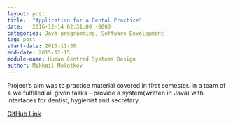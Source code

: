 ```yaml
---
layout: post
title:  "Application for a Dental Practice"
date:   2016-12-14 02:31:00 -0000
categories: Java programming, Software Development
tag: post
start-date: 2015-11-30
end-date: 2015-12-15
module-name: Human Centred Systems Design
author: Mikhail Molotkov
---
```


Project’s aim was to practice material covered in first semester. In a team of 4 we fulfilled all given tasks - provide a system(written in Java) with interfaces for dentist, hygienist and secretary.


[GitHub Link][link-to]

[link-to]: https://github.com/MikhailMS/DentalPractice
